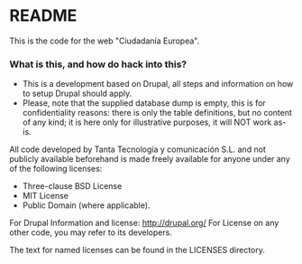 # README #

This is the code for the web "Ciudadanía Europea".

### What is this, and how do hack into this? ###

* This is a development based on Drupal, all steps and information on how to setup Drupal should apply.
* Please, note that the supplied database dump is empty, this is for confidentiality reasons: there is only the table definitions, but no content of any kind; it is here only for illustrative purposes, it will NOT work as-is.

All code developed by Tanta Tecnología y comunicación S.L. and not publicly available beforehand is made freely available for anyone under any of the following licenses:

* Three-clause BSD License
* MIT License
* Public Domain (where applicable).

For Drupal Information and license: http://drupal.org/
For License on any other code, you may refer to its developers.

The text for named licenses can be found in the LICENSES directory.

